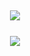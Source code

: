 <h2 align="center">
  <a href="https://github.com/vie10">
    <img align="center" src="https://github-readme-stats.vercel.app/api/?username=vie10&show_icons=true&theme=onedark">
  </a>
  <br>
  <br>
  <a href="https://github.com/vie10">
    <img align="center" src="https://github-readme-stats.vercel.app/api/top-langs/?username=vie10&layout=compact&theme=onedark">
  </a>
</h2>
